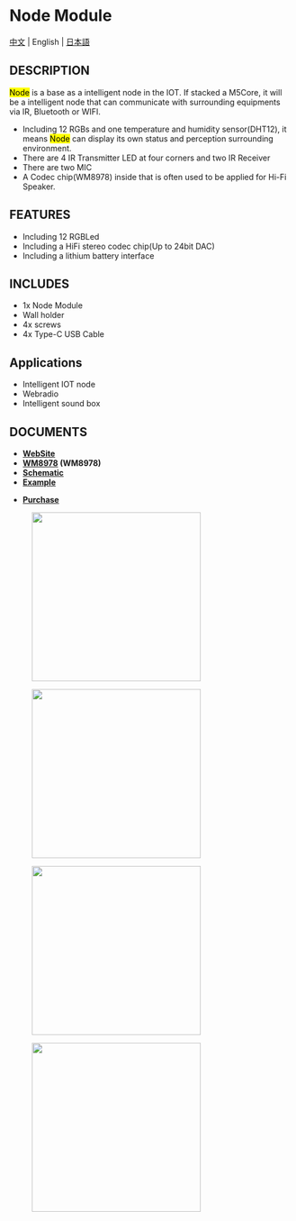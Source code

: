 # Node Module

[中文](/zh_CN/product_documents/bases/node_base) | English | [日本語](ja/product_documents/bases/node_base)

## DESCRIPTION

<mark>Node</mark> is a base as a intelligent node in the IOT. If stacked a M5Core, it will be a intelligent node that can communicate with surrounding equipments via IR, Bluetooth or WIFI.

* Including 12 RGBs and one temperature and humidity sensor(DHT12), it means <mark>Node</mark> can display its own status and perception surrounding environment.
* There are 4 IR Transmitter LED at four corners and two IR Receiver
* There are two MIC
* A Codec chip(WM8978) inside that is often used to be applied for Hi-Fi Speaker.

## FEATURES

-  Including 12 RGBLed
-  Including a HiFi stereo codec chip(Up to 24bit DAC)
-  Including a lithium battery interface

## INCLUDES

-  1x Node Module
-  Wall holder
-  4x screws
-  4x Type-C USB Cable


## Applications

-  Intelligent IOT node
-  Webradio
-  Intelligent sound box

## DOCUMENTS

- **[WebSite](https://m5stack.com)**
- **[WM8978](http://pdf1.alldatasheet.com/datasheet-pdf/view/96647/WOLFSON/WM8978.html) (WM8978)**
- **[Schematic](https://github.com/m5stack/M5StackModule-Node/tree/master/schematic)**
- **[Example](https://github.com/m5stack/M5StackModule-Node/tree/master/example)**
<!-- - **[Quick Start]()** -->
- **[Purchase](https://www.aliexpress.com/store/product/M5Stack-New-NODE-Samrt-Speaker-WM8978-Audio-Development-Board-I2S-Module-with-DHT12-Sensor-MIC-IR/3226069_32949773234.html)**

<figure>
    <img src="assets/img/product_pics/bases/node_01.jpg" height="300" width="300">
</figure>

<figure>
    <img src="assets/img/product_pics/bases/node_02.jpg" height="300" width="300">
</figure>

<figure>
    <img src="assets/img/product_pics/bases/node_03.jpg" height="300" width="300">
</figure>

<figure>
    <img src="assets/img/product_pics/bases/node_04.jpg" height="300" width="300">
</figure>